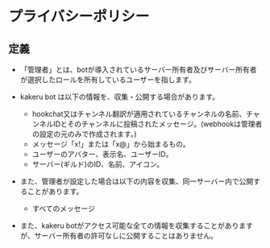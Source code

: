 # プライバシーポリシー
## 定義
- 「管理者」とは、botが導入されているサーバー所有者及びサーバー所有者が選択したロールを所有しているユーザーを指します。

- kakeru bot は以下の情報を、収集・公開する場合があります。
  - hookchat又はチャンネル翻訳が適用されているチャンネルの名前、チャンネルIDとそのチャンネルに投稿されたメッセージ。(webhookは管理者の設定の元のみで作成されます。)
  - メッセージ「x!」または「x@」から始まるもの。
  - ユーザーのアバター、表示名、ユーザーID。
  - サーバー(ギルド)のID、名前、アイコン。
- また、管理者が設定した場合は以下の内容を収集、同一サーバー内で公開することがあります。
  - すべてのメッセージ
- また、kakeru botがアクセス可能な全ての情報を収集することがありますが、サーバー所有者の許可なしに公開することはありません。